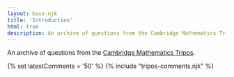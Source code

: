 ```yaml
---
layout: base.njk
title: 'Introduction'
html: true
description: An archive of questions from the Cambridge Mathematics Tripos
---
```


An archive of questions from the [Cambridge Mathematics Tripos](https://www.maths.cam.ac.uk/undergrad/pastpapers/past-ia-ib-and-ii-examination-papers). 

{% set latestComments = '50' %}
{% include "tripos-comments.njk" %}